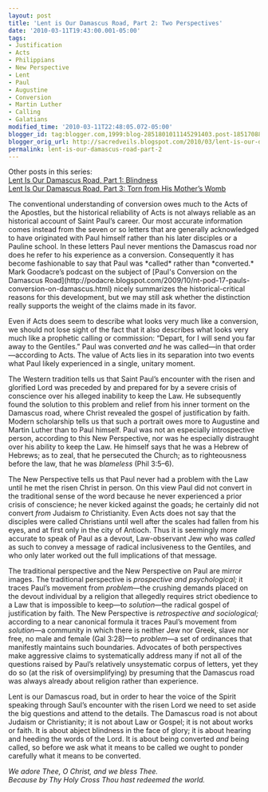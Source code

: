 ```yaml
---
layout: post
title: 'Lent is Our Damascus Road, Part 2: Two Perspectives'
date: '2010-03-11T19:43:00.001-05:00'
tags:
- Justification
- Acts
- Philippians
- New Perspective
- Lent
- Paul
- Augustine
- Conversion
- Martin Luther
- Calling
- Galatians
modified_time: '2010-03-11T22:48:05.072-05:00'
blogger_id: tag:blogger.com,1999:blog-2851801011145291403.post-1851708845982193587
blogger_orig_url: http://sacredveils.blogspot.com/2010/03/lent-is-our-damascus-road-part-2-two.html
permalink: lent-is-our-damascus-road-part-2
---
```


Other posts in this series:  
[Lent Is Our Damascus Road, Part 1: Blindness](/lent-is-our-damascus-road-part-1)  
[Lent Is Our Damascus Road, Part 3: Torn from His Mother’s Womb](/lent-is-our-damascus-road-part-3)

<!--excerpt.start-->The conventional understanding of conversion owes much to the Acts of the Apostles, but the historical reliability of Acts is not always reliable as an historical account of Saint Paul’s career. Our most accurate information comes instead from the seven or so letters that are generally acknowledged to have originated with Paul himself rather than his later disciples or a Pauline school. In these letters Paul never mentions the Damascus road nor does he refer to his experience as a conversion. Consequently it has become fashionable to say that Paul was *called* rather than *converted.*<!--excerpt.end--> Mark Goodacre’s podcast on the subject of [Paul&#39;s Conversion on the Damascus Road](http://podacre.blogspot.com/2009/10/nt-pod-17-pauls-conversion-on-damascus.html) nicely summarizes the historical-critical reasons for this development, but we may still ask whether the distinction really supports the weight of the claims made in its favor.

Even if Acts does seem to describe what looks very much like a conversion, we should not lose sight of the fact that it also describes what looks very much like a prophetic calling or commission: “Depart, for I will send you far away to the Gentiles.” Paul was converted *and* he was called—in that order—according to Acts. The value of Acts lies in its separation into two events what Paul likely experienced in a single, unitary moment.

The Western tradition tells us that Saint Paul’s encounter with the risen and glorified Lord was preceded by and prepared for by a severe crisis of conscience over his alleged inability to keep the Law. He subsequently found the solution to this problem and relief from his inner torment on the Damascus road, where Christ revealed the gospel of justification by faith. Modern scholarship tells us that such a portrait owes more to Augustine and Martin Luther than to Paul himself. Paul was not an especially introspective person, according to this New Perspective, nor was he especially distraught over his ability to keep the Law. He himself says that he was a Hebrew of Hebrews; as to zeal, that he persecuted the Church; as to righteousness before the law, that he was *blameless* (Phil 3:5–6).

The New Perspective tells us that Paul never had a problem with the Law until he met the risen Christ in person. On this view Paul did not convert in the traditional sense of the word because he never experienced a prior crisis of conscience; he never kicked against the goads; he certainly did not convert *from* Judaism *to* Christianity. Even Acts does not say that the disciples were called Christians until well after the scales had fallen from his eyes, and at first only in the city of Antioch. Thus it is seemingly more accurate to speak of Paul as a devout, Law-observant Jew who was *called* as such to convey a message of radical inclusiveness to the Gentiles, and who only later worked out the full implications of that message.

The traditional perspective and the New Perspective on Paul are mirror images. The traditional perspective is *prospective and psychological;* it traces Paul’s movement from *problem*—the crushing demands placed on the devout individual by a religion that allegedly requires strict obedience to a Law that is impossible to keep—to *solution*—the radical gospel of justification by faith. The New Perspective is *retrospective and sociological;* according to a near canonical formula it traces Paul’s movement from *solution*—a community in which there is neither Jew nor Greek, slave nor free, no male and female (Gal 3:28)—to *problem*—a set of ordinances that manifestly maintains such boundaries. Advocates of both perspectives make aggressive claims to systematically address many if not all of the questions raised by Paul’s relatively unsystematic corpus of letters, yet they do so (at the risk of oversimplifying) by presuming that the Damascus road was always already about religion rather than experience.

Lent is our Damascus road, but in order to hear the voice of the Spirit speaking through Saul’s encounter with the risen Lord we need to set aside the big questions and attend to the details. <!--excerpt.start-->The Damascus road is not about Judaism or Christianity; it is not about Law or Gospel; it is not about works or faith. It is about abject blindness in the face of glory; it is about hearing and heeding the words of the Lord. It is about being converted *and* being called, so before we ask what it means to be called we ought to ponder carefully what it means to be converted.<!--excerpt.end-->

*We adore Thee, O Christ, and we bless Thee.  
Because by Thy Holy Cross Thou hast redeemed the world.*
